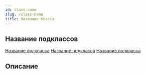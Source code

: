 ```yaml
---
id: class-name
slug: /class-name
title: Название Класса
---
```

## Название подклассов
[Название подкласса](/docs/subclass-name)
[Название подкласса](/docs/subclass-name)
[Название подкласса](/docs/subclass-name)
## Описание